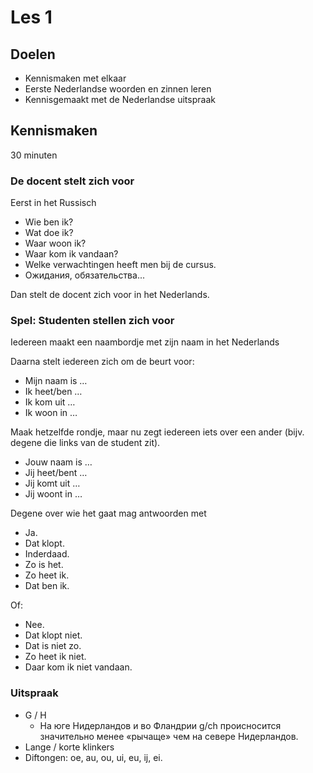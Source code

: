 # Les 1

## Doelen

* Kennismaken met elkaar
* Eerste Nederlandse woorden en zinnen leren
* Kennisgemaakt met de Nederlandse uitspraak 

## Kennismaken

30 minuten

### De docent stelt zich voor

Eerst in het Russisch

* Wie ben ik?
* Wat doe ik?
* Waar woon ik?
* Waar kom ik vandaan?
* Welke verwachtingen heeft men bij de cursus.
* Ожидания, обязательства...

Dan stelt de docent zich voor in het Nederlands.

### Spel: Studenten stellen zich voor

Iedereen maakt een naambordje met zijn naam in het Nederlands

Daarna stelt iedereen zich om de beurt voor: 

* Mijn naam is …
* Ik heet/ben …
* Ik kom uit …
* Ik woon in …

Maak hetzelfde rondje, maar nu zegt iedereen iets over een ander (bijv. degene die links van de student zit). 

* Jouw naam is …
* Jij heet/bent …
* Jij komt uit …
* Jij woont in …

Degene over wie het gaat mag antwoorden met

* Ja.
* Dat klopt.
* Inderdaad.
* Zo is het.
* Zo heet ik. 
* Dat ben ik. 

Of:

* Nee.
* Dat klopt niet.
* Dat is niet zo.
* Zo heet ik niet.
* Daar kom ik niet vandaan.

### Uitspraak 

* G / H
  * На юге Нидерландов и во Фландрии g/ch происносится значительно менее «рычаще» чем на севере Нидерландов. 
* Lange / korte klinkers
* Diftongen: oe, au, ou, ui, eu, ij, ei. 
